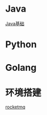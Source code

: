 #  Java

[Java基础](code/java/Java基础.md)

# Python

# Golang

# 环境搭建

[rocketmq](create-env/rocketmq.md)


